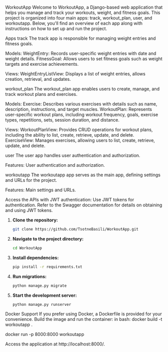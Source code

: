 WorkoutApp
Welcome to WorkoutApp, a Django-based web application that helps you manage and track your workouts, weight, and fitness goals. This project is organized into four main apps: track, workout_plan, user, and workoutapp. Below, you'll find an overview of each app along with instructions on how to set up and run the project.

Apps
track
The track app is responsible for managing weight entries and fitness goals.

Models:
WeightEntry: Records user-specific weight entries with date and weight details.
FitnessGoal: Allows users to set fitness goals such as weight targets and exercise achievements.

Views:
WeightEntryListView: Displays a list of weight entries, allows creation, retrieval, and updates.


workout_plan
The workout_plan app enables users to create, manage, and track workout plans and exercises.

Models:
Exercise: Describes various exercises with details such as name, description, instructions, and target muscles.
WorkoutPlan: Represents user-specific workout plans, including workout frequency, goals, exercise types, repetitions, sets, session duration, and distance.

Views:
WorkoutPlanView: Provides CRUD operations for workout plans, including the ability to list, create, retrieve, update, and delete.
ExerciseView: Manages exercises, allowing users to list, create, retrieve, update, and delete.


user
The user app handles user authentication and authorization.

Features:
User authentication and authorization.


workoutapp
The workoutapp app serves as the main app, defining settings and URLs for the project.

Features:
Main settings and URLs.


Access the APIs with JWT authentication:
Use JWT tokens for authentication. Refer to the Swagger documentation for details on obtaining and using JWT tokens.

1. **Clone the repository:**
    ```bash
    git clone https://github.com/TsotneBasili/WorkoutApp.git
    ```

2. **Navigate to the project directory:**
    ```bash
    cd WorkoutApp
    ```

4. **Install dependencies:**
    ```bash
    pip install -r requirements.txt
    ```
5. **Run migrations:**
    ```bash
    python manage.py migrate
    ```
6. **Start the development server:**
    ```bash
    python manage.py runserver
    ```

Docker Support
If you prefer using Docker, a Dockerfile is provided for your convenience. Build the image and run the container:
in bash:
docker build -t workoutapp .

docker run -p 8000:8000 workoutapp

Access the application at http://localhost:8000/.
